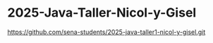 # 2025-Java-Taller-Nicol-y-Gisel
https://github.com/sena-students/2025-java-taller1-nicol-y-gisel.git
